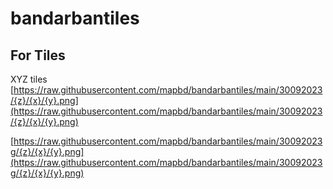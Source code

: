 # bandarbantiles

## For Tiles

XYZ tiles
[https://raw.githubusercontent.com/mapbd/bandarbantiles/main/30092023/{z}/{x}/{y}.png](https://raw.githubusercontent.com/mapbd/bandarbantiles/main/30092023/{z}/{x}/{y}.png)


[https://raw.githubusercontent.com/mapbd/bandarbantiles/main/30092023g/{z}/{x}/{y}.png](https://raw.githubusercontent.com/mapbd/bandarbantiles/main/30092023g/{z}/{x}/{y}.png)
